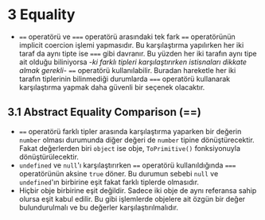 # 3 Equality

- `==` operatörü ve `===` operatörü arasındaki tek fark `==` operatörünün implicit coercion işlemi yapmasıdır. Bu karşılaştırma yapılırken her iki taraf da aynı tipte ise `===` gibi davranır. Bu yüzden her iki tarafın aynı tipe ait olduğu biliniyorsa -*ki farklı tipleri karşılaştırırken istisnaları dikkate almak gerekli*- `==` operatörü kullanılabilir. Buradan hareketle her iki tarafın tiplerinin bilinmediği durumlarda `===` operatörü kullanarak karşılaştırma yapmak daha güvenli bir seçenek olacaktır.

## 3.1 Abstract Equality Comparison (==)

- `==` operatörü farklı tipler arasında karşılaştırma yaparken bir değerin `number` olması durumunda diğer değeri de `number` tipine dönüştürecektir. Fakat değerlerden biri `object` ise obje, `ToPrimitive()` fonksiyonuyla dönüştürülecektir.
- `undefined` ve `null`'ı karşılaştırırken `==` operatörü kullanıldığında `===` operatörünün aksine `true` döner. Bu durumun sebebi `null` ve `undefined`'ın birbirine eşit fakat farklı tiplerde olmasıdır.
- Hiçbir obje birbirine eşit değildir. Sadece iki obje de aynı referansa sahip olursa eşit kabul edilir. Bu gibi işlemlerde objelere ait özgün bir değer bulundurulmalı ve bu değerler karşılaştırılmalıdır.
